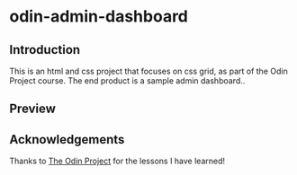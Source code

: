 # odin-admin-dashboard

## Introduction
This is an html and css project that focuses on css grid, as part of the Odin Project course. The end product is a sample admin dashboard.. 

## Preview
<!-- ![Screenshot of the project]() -->

## Acknowledgements
Thanks to [The Odin Project](https://www.theodinproject.com/) for the lessons I have learned!